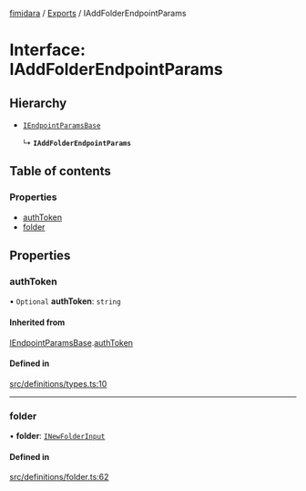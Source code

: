 [fimidara](../README.md) / [Exports](../modules.md) / IAddFolderEndpointParams

# Interface: IAddFolderEndpointParams

## Hierarchy

- [`IEndpointParamsBase`](IEndpointParamsBase.md)

  ↳ **`IAddFolderEndpointParams`**

## Table of contents

### Properties

- [authToken](IAddFolderEndpointParams.md#authtoken)
- [folder](IAddFolderEndpointParams.md#folder)

## Properties

### authToken

• `Optional` **authToken**: `string`

#### Inherited from

[IEndpointParamsBase](IEndpointParamsBase.md).[authToken](IEndpointParamsBase.md#authtoken)

#### Defined in

[src/definitions/types.ts:10](https://github.com/softkave/files-js/blob/353a07f/src/definitions/types.ts#L10)

___

### folder

• **folder**: [`INewFolderInput`](INewFolderInput.md)

#### Defined in

[src/definitions/folder.ts:62](https://github.com/softkave/files-js/blob/353a07f/src/definitions/folder.ts#L62)
